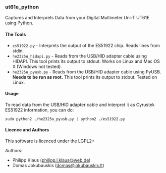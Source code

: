 
### ut61e_python

Captures and Interprets Data from your Digital Multimeter Uni-T UT61E using Python.

#### The Tools

* `es51922.py` - Interprets the output of the ES51922 chip.
  Reads lines from stdin.
* `he2325u_hidapi.py` - Reads from the USB/HID adapter cable using HIDAPI.
  This tool prints its output to stdout.
  Works on Linux and Mac OS X (Windows not tested).
* `he2325u_pyusb.py` - Reads from the USB/HID adapter cable using PyUSB.
  **Needs to be run as root.** This tool prints its output to stdout.
  Tested on Linux.

#### Usage

To read data from the USB/HID adapter cable and interpret
it as Cyrustek ES51922 information, you can do:

    sudo python2 ./he2325u_pyusb.py | python2 ./es51922.py

#### Licence and Authors

This software is licenced under the LGPL2+

Authors:

* Philipp Klaus (<philipp.l.klaus@web.de>)
* Domas Jokubauskis (<domas@jokubauskis.lt>)

